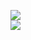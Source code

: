 [![](https://img.shields.io/badge/Made%20With-Github%20Spray-lightgrey.svg?style=for-the-badge&logo=github)](https://github.com/Annihil/github-spray#5369)  
[![](https://i.imgur.com/2DrTn0Z.gif)](https://github.com/Annihil/github-spray)